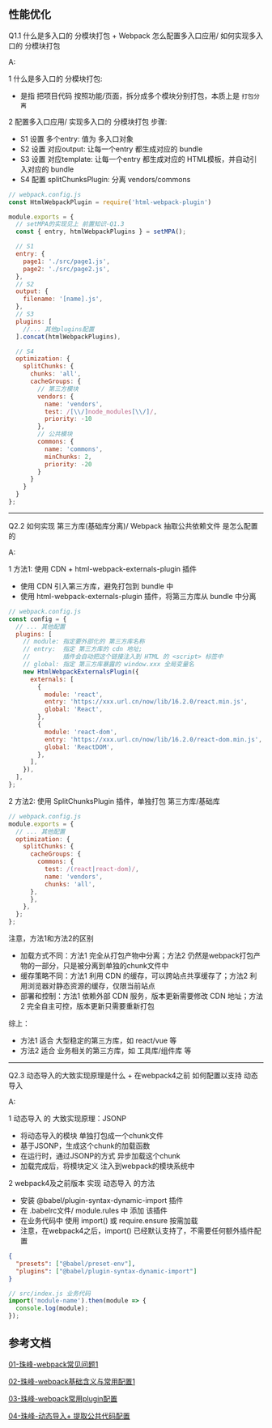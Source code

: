 ## 性能优化


Q1.1 什么是多入口的 分模块打包 + Webpack 怎么配置多入口应用/ 如何实现多入口的 分模块打包

A: <br/>

1 什么是多入口的 分模块打包:
  - 是指 把项目代码 按照功能/页面，拆分成多个模块分别打包，本质上是 `打包分离`

2 配置多入口应用/ 实现多入口的 分模块打包 步骤:
  - S1 设置 多个entry: 值为 多入口对象
  - S2 设置 对应output: 让每一个entry 都生成对应的 bundle
  - S3 设置 对应template: 让每一个entry 都生成对应的 HTML模板，并自动引入对应的 bundle
  - S4 配置 splitChunksPlugin: 分离 vendors/commons

```js
// webpack.config.js
const HtmlWebpackPlugin = require('html-webpack-plugin')

module.exports = {
  // setMPA的实现见上 前置知识-Q1.3
  const { entry, htmlWebpackPlugins } = setMPA();

  // S1
  entry: {
    page1: './src/page1.js',
    page2: './src/page2.js',
  },
  // S2
  output: {
    filename: '[name].js',
  },
  // S3
  plugins: [
    //... 其他plugins配置
  ].concat(htmlWebpackPlugins),

  // S4
  optimization: {
    splitChunks: {
      chunks: 'all',
      cacheGroups: {
        // 第三方模块
        vendors: {
          name: 'vendors',
          test: /[\\/]node_modules[\\/]/,
          priority: -10
        },
        // 公共模块
        commons: {
          name: 'commons',
          minChunks: 2,
          priority: -20
        }
      }
    }
  }
};
```

-------------------------------------------------------------------------
Q2.2 如何实现 第三方库(基础库分离)/ Webpack 抽取公共依赖文件 是怎么配置的

A: <br/>

1 方法1: 使用 CDN + html-webpack-externals-plugin 插件
  - 使用 CDN 引入第三方库，避免打包到 bundle 中
  - 使用 html-webpack-externals-plugin 插件，将第三方库从 bundle 中分离

```js
// webpack.config.js
const config = {
  // ... 其他配置
  plugins: [
    // module: 指定要外部化的 第三方库名称
    // entry:  指定 第三方库的 cdn 地址;
    //         插件会自动把这个链接注入到 HTML 的 <script> 标签中
    // global: 指定 第三方库暴露的 window.xxx 全局变量名
    new HtmlWebpackExternalsPlugin({
      externals: [
        {
          module: 'react',
          entry: 'https://xxx.url.cn/now/lib/16.2.0/react.min.js',
          global: 'React',
        },
        {
          module: 'react-dom',
          entry: 'https://xxx.url.cn/now/lib/16.2.0/react-dom.min.js',
          global: 'ReactDOM',
        },
      ],
    }),
  ],
};
```

2 方法2: 使用 SplitChunksPlugin 插件，单独打包 第三方库/基础库

```js
// webpack.config.js
module.exports = {
  // ... 其他配置
  optimization: {
    splitChunks: {
      cacheGroups: {
        commons: {
          test: /(react|react-dom)/,
          name: 'vendors',
          chunks: 'all',
      },
      },
    },
  };
};  
```

注意，方法1和方法2的区别
  - 加载方式不同：方法1 完全从打包产物中分离；方法2 仍然是webpack打包产物的一部分，只是被分离到单独的chunk文件中
  - 缓存策略不同：方法1 利用 CDN 的缓存，可以跨站点共享缓存了；方法2 利用浏览器对静态资源的缓存，仅限当前站点
  - 部署和控制：方法1 依赖外部 CDN 服务，版本更新需要修改 CDN 地址；方法2 完全自主可控，版本更新只需要重新打包

综上：
  - 方法1 适合 大型稳定的第三方库，如 react/vue 等
  - 方法2 适合 业务相关的第三方库，如 工具库/组件库 等


-----------------------------------------------------------------------------
Q2.3 动态导入的大致实现原理是什么 + 在webpack4之前 如何配置以支持 动态导入

A: <br/>

1 动态导入 的 大致实现原理：JSONP
  - 将动态导入的模块 单独打包成一个chunk文件
  - 基于JSONP，生成这个chunk的加载函数
  - 在运行时，通过JSONP的方式 异步加载这个chunk
  - 加载完成后，将模块定义 注入到webpack的模块系统中


2 webpack4及之前版本 实现 动态导入 的方法
  - 安装 @babel/plugin-syntax-dynamic-import 插件
  - 在 .babelrc文件/ module.rules 中 添加 该插件
  - 在业务代码中 使用 import() 或 require.ensure 按需加载
  - 注意，在webpack4之后，import() 已经默认支持了，不需要任何额外插件配置

```json
{
  "presets": ["@babel/preset-env"],
  "plugins": ["@babel/plugin-syntax-dynamic-import"]
}
```

```js
// src/index.js 业务代码
import('module-name').then(module => {
  console.log(module);
});
```



## 参考文档

[01-珠峰-webpack常见问题1](http://www.zhufengpeixun.com/strong/html/109.1.webpack_usage.html)

[02-珠峰-webpack基础含义与常用配置1](http://www.zhufengpeixun.com/strong/html/26.webpack-1-basic.html)

[03-珠峰-webpack常用plugin配置](http://www.zhufengpeixun.com/strong/html/26.webpack-2-optimize.html)

[04-珠峰-动态导入+ 提取公共代码配置](http://www.zhufengpeixun.com/strong/html/103.13.splitChunks.html)